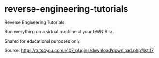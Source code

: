 # reverse-engineering-tutorials
Reverse Engineering Tutorials

Run everything on a virtual machine at your OWN Risk. 

Shared for educational purposes only.

Source: https://tuts4you.com/e107_plugins/download/download.php?list.17
